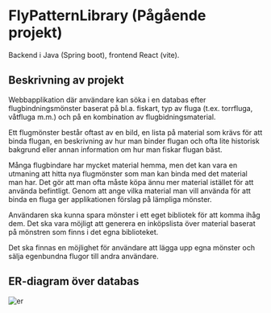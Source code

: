 # FlyPatternLibrary (Pågående projekt)

Backend i Java (Spring boot), frontend React (vite).

## Beskrivning av projekt

Webbapplikation där användare kan söka i en databas efter flugbindningsmönster baserat på bl.a. fiskart, typ av fluga (t.ex. torrfluga, våtfluga m.m.) och på en kombination av flugbidningsmaterial.

Ett flugmönster består oftast av en bild, en lista på material som krävs för att binda flugan, en beskrivning av hur man binder flugan och ofta lite historisk bakgrund eller annan information om hur man fiskar flugan bäst.

Många flugbindare har mycket material hemma, men det kan vara en utmaning att hitta nya flugmönster som man kan binda med det material man har. Det gör att man ofta måste köpa ännu mer material istället för att använda befintligt.
Genom att ange vilka material man vill använda för att binda en fluga ger applikationen förslag på lämpliga mönster.

Användaren ska kunna spara mönster i ett eget bibliotek för att komma ihåg dem. Det ska vara möjligt att generera en inköpslista över material baserat på mönstren som finns i det egna biblioteket.

Det ska finnas en möjlighet för användare att lägga upp egna mönster och sälja egenbundna flugor till andra användare.


## ER-diagram över databas

![er](https://github.com/ikonenmk/FlyPatternLibrary/assets/153864857/28b6e883-077a-4071-bb88-beb93f549252)
